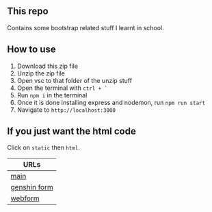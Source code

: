 ## This repo
Contains some bootstrap related stuff I learnt in school.

## How to use
1) Download this zip file
2) Unzip the zip file
3) Open vsc to that folder of the unzip stuff
4) Open the terminal with ``` ctrl + ` ```
5) Run `npm i` in the terminal
6) Once it is done installing express and nodemon, run `npm run start`
7) Navigate to `http://localhost:3000`

## If you just want the html code
Click on `static` then `html`.

| URLs |
|---|
| [main](http://localhost:3000/html/index.html) |
| [genshin form](http://localhost:3000/html/genshin_account.html) |
| [webform](http://localhost:3000/html/webform.html) |